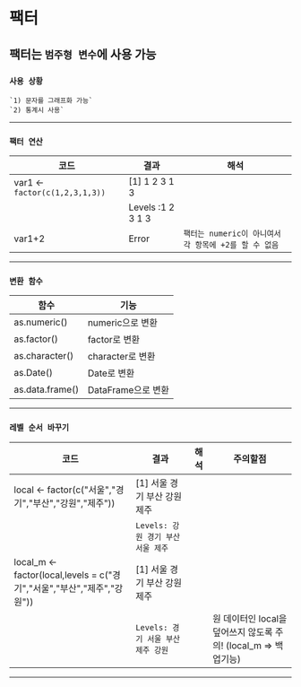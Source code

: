 # **팩터**
## **팩터는 `범주형 변수`에 사용 가능**
### **`사용 상황`**
    `1) 문자를 그래프화 가능`
    `2) 통계시 사용`
---
### **`팩터 연산`**
|코드|결과|해석|
|---|---|---|
|var1 <- `factor(c(1,2,3,1,3))`|[1] 1 2 3 1 3 
||Levels :1 2 3 1 3 |
|var1+2|Error|`팩터는 numeric이 아니여서 각 항목에 +2를 할 수 없음`
---

### `변환 함수`
|함수|기능|
|---|---|
|as.numeric()|numeric으로 변환
|as.factor()|factor로 변환
|as.character()|character로 변환
|as.Date()|Date로 변환
|as.data.frame()|DataFrame으로 변환
---
### `레벨 순서 바꾸기`
|코드|결과|해석|주의할점
|---|---|---|---|
|local <- factor(c("서울","경기","부산","강원","제주"))|[1] 서울 경기 부산 강원 제주
||`Levels: 강원 경기 부산 서울 제주`
|local_m <- factor(local,levels = c("경기","서울","부산","제주","강원"))|[1] 서울 경기 부산 강원 제주
||`Levels: 경기 서울 부산 제주 강원`||원 데이터인 local을 덮어쓰지 않도록 주의! (local_m => 백업기능)
---

